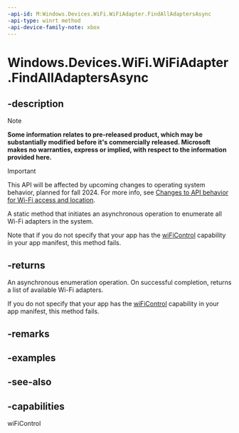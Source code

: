 ```yaml
---
-api-id: M:Windows.Devices.WiFi.WiFiAdapter.FindAllAdaptersAsync
-api-type: winrt method
-api-device-family-note: xbox
---
```


<!-- Method syntax
public Windows.Foundation.IAsyncOperation<Windows.Foundation.Collections.IVectorView<Windows.Devices.WiFi.WiFiAdapter>> FindAllAdaptersAsync()
-->

# Windows.Devices.WiFi.WiFiAdapter.FindAllAdaptersAsync

## -description

> [!NOTE]
> **Some information relates to pre-released product, which may be substantially modified before it's commercially released. Microsoft makes no warranties, express or implied, with respect to the information provided here.**

> [!IMPORTANT]
> This API will be affected by upcoming changes to operating system behavior, planned for fall 2024. For more info, see [Changes to API behavior for Wi-Fi access and location](/windows/win32/nativewifi/wi-fi-access-location-changes).

A static method that initiates an asynchronous operation to enumerate all Wi-Fi adapters in the system.

Note that if you do not specify that your app has the [wiFiControl](/windows/uwp/packaging/app-capability-declarations) capability in your app manifest, this method fails.

## -returns
An asynchronous enumeration operation. On successful completion, returns a list of available Wi-Fi adapters.

If you do not specify that your app has the [wiFiControl](/windows/uwp/packaging/app-capability-declarations) capability in your app manifest, this method fails.

## -remarks

## -examples

## -see-also


## -capabilities
wiFiControl
